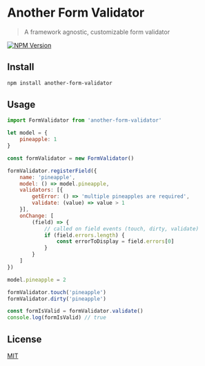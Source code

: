 # Another Form Validator

> A framework agnostic, customizable form validator

[![NPM Version][npm-image]][npm-url]

## Install
```bash
npm install another-form-validator
```

## Usage
```js
import FormValidator from 'another-form-validator'

let model = {
    pineapple: 1
}

const formValidator = new FormValidator()

formValidator.registerField({
    name: 'pineapple',
    model: () => model.pineapple,
    validators: [{
        getError: () => 'multiple pineapples are required',
        validate: (value) => value > 1
    }],
    onChange: [
        (field) => {
            // called on field events (touch, dirty, validate)
            if (field.errors.length) {
                const errorToDisplay = field.errors[0]
            }
        }
    ]
})

model.pineapple = 2

formValidator.touch('pineapple')
formValidator.dirty('pineapple')

const formIsValid = formValidator.validate()
console.log(formIsValid) // true
```

## License

[MIT](http://vjpr.mit-license.org)

[npm-image]: https://img.shields.io/npm/v/another-form-validator.svg
[npm-url]: https://npmjs.org/package/another-form-validator
